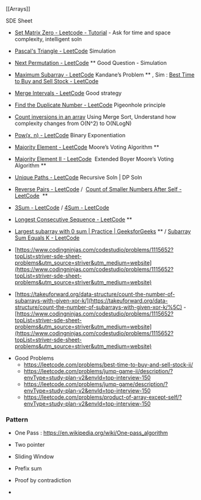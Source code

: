 [[Arrays]]

SDE Sheet

-   [Set Matrix Zero - Leetcode - Tutorial](https://takeuforward.org/data-structure/set-matrix-zero/) - Ask for time and space complexity, intelligent soln
    
-   [Pascal's Triangle - LeetCode](https://leetcode.com/problems/pascals-triangle/submissions/) Simulation
    
-   [Next Permutation - LeetCode](https://leetcode.com/problems/next-permutation/submissions/) ** Good Question - Simulation
    
-   [Maximum Subarray - LeetCode](https://leetcode.com/problems/maximum-subarray/) Kandane’s Problem ** , Sim : [Best Time to Buy and Sell Stock - LeetCode](https://leetcode.com/problems/best-time-to-buy-and-sell-stock/submissions/)
    
-   [Merge Intervals - LeetCode](https://leetcode.com/problems/merge-intervals/submissions/) Good strategy
    
-   [Find the Duplicate Number - LeetCode](https://leetcode.com/problems/find-the-duplicate-number/solution/) Pigeonhole principle
    
-   [Count inversions in an array](https://takeuforward.org/data-structure/count-inversions-in-an-array/) Using Merge Sort, Understand how complexity changes from O(N^2) to O(NLogN)
    
-   [Pow(x, n) - LeetCode](https://leetcode.com/problems/powx-n/) Binary Exponentiation
    
-   [Majority Element - LeetCode](https://leetcode.com/problems/majority-element/) Moore’s Voting Algorithm **
    
-   [Majority Element II - LeetCode](https://leetcode.com/problems/majority-element-ii/)  Extended Boyer Moore’s Voting Algorithm **
    
-   [Unique Paths - LeetCode](https://leetcode.com/problems/unique-paths/) Recursive Soln | DP Soln
    
-   [Reverse Pairs - LeetCode](https://leetcode.com/problems/reverse-pairs/) /  [Count of Smaller Numbers After Self - LeetCode](https://leetcode.com/problems/count-of-smaller-numbers-after-self/submissions/)  **
    
-   [3Sum - LeetCode](https://leetcode.com/problems/3sum/) / [4Sum - LeetCode](https://leetcode.com/problems/4sum/)
    
-   [Longest Consecutive Sequence - LeetCode](https://leetcode.com/problems/longest-consecutive-sequence/) **
    
-   [Largest subarray with 0 sum | Practice | GeeksforGeeks](https://practice.geeksforgeeks.org/problems/largest-subarray-with-0-sum/1) ** / [Subarray Sum Equals K - LeetCode](https://leetcode.com/problems/subarray-sum-equals-k/)
    
-   [https://www.codingninjas.com/codestudio/problems/1115652?topList=striver-sde-sheet-problems&utm_source=striver&utm_medium=website](https://www.codingninjas.com/codestudio/problems/1115652?topList=striver-sde-sheet-problems&utm_source=striver&utm_medium=website)
    
-   [https://takeuforward.org/data-structure/count-the-number-of-subarrays-with-given-xor-k/](https://takeuforward.org/data-structure/count-the-number-of-subarrays-with-given-xor-k/%5C) - [https://www.codingninjas.com/codestudio/problems/1115652?topList=striver-sde-sheet-problems&utm_source=striver&utm_medium=website](https://www.codingninjas.com/codestudio/problems/1115652?topList=striver-sde-sheet-problems&utm_source=striver&utm_medium=website)
    




* Good Problems
	* https://leetcode.com/problems/best-time-to-buy-and-sell-stock-ii/
	* https://leetcode.com/problems/jump-game-ii/description/?envType=study-plan-v2&envId=top-interview-150
	* https://leetcode.com/problems/jump-game/description/?envType=study-plan-v2&envId=top-interview-150
	* https://leetcode.com/problems/product-of-array-except-self/?envType=study-plan-v2&envId=top-interview-150

### Pattern
* One Pass : https://en.wikipedia.org/wiki/One-pass_algorithm
* Two pointer
* Sliding Window
* Prefix sum



* Proof by contradiction
* 